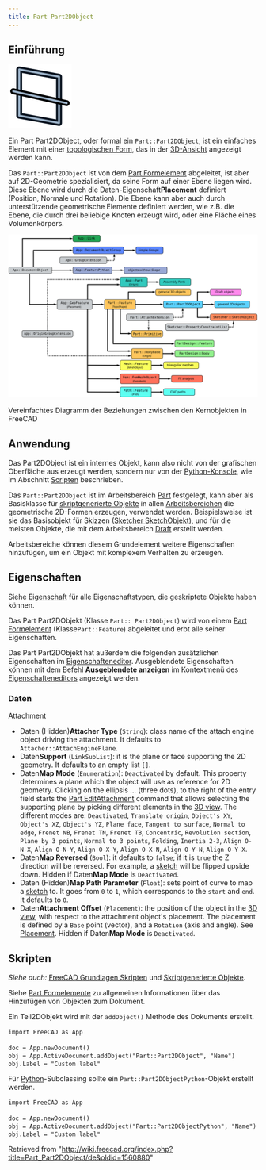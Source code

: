 ```yaml
---
title: Part Part2DObject
---
```


## Einführung

![](/src/assets/images/Tree_Part2D.svg)

Ein Part Part2DObject, oder formal ein `Part::Part2DObject`, ist ein einfaches Element mit einer [topologischen Form](/Part_TopoShape/de "Part TopoShape/de"), das in der [3D-Ansicht](/3D_view/de "3D view/de") angezeigt werden kann.

Das `Part::Part2DObject` ist von dem [Part Formelement](/Part_Feature/de "Part Feature/de") abgeleitet, ist aber auf 2D-Geometrie spezialisiert, da seine Form auf einer Ebene liegen wird. Diese Ebene wird durch die Daten-Eigenschaft**Placement** definiert (Position, Normale und Rotation). Die Ebene kann aber auch durch unterstützende geometrische Elemente definiert werden, wie z.B. die Ebene, die durch drei beliebige Knoten erzeugt wird, oder eine Fläche eines Volumenkörpers.

![](/src/assets/images/FreeCAD_core_objects.svg)

Vereinfachtes Diagramm der Beziehungen zwischen den Kernobjekten in FreeCAD

## Anwendung

Das Part2DObject ist ein internes Objekt, kann also nicht von der grafischen Oberfläche aus erzeugt werden, sondern nur von der [Python-Konsole](/Python_console/de "Python console/de"), wie im Abschnitt [Scripten](#Scripten) beschrieben.

Das `Part::Part2DObject` ist im Arbeitsbereich [Part](/Part_Workbench/de "Part Workbench/de") festgelegt, kann aber als Basisklasse für [skriptgenerierte Objekte](/Scripted_objects/de "Scripted objects/de") in allen [Arbeitsbereichen](/Workbenches/de "Workbenches/de") die geometrische 2D-Formen erzeugen, verwendet werden. Beispielsweise ist sie das Basisobjekt für Skizzen ([Sketcher SketchObjekt](/Sketcher_SketchObject/de "Sketcher SketchObject/de")), und für die meisten Objekte, die mit dem Arbeitsbereich [Draft](/Draft_Workbench/de "Draft Workbench/de") erstellt werden.

Arbeitsbereiche können diesem Grundelement weitere Eigenschaften hinzufügen, um ein Objekt mit komplexem Verhalten zu erzeugen.

## Eigenschaften

Siehe [Eigenschaft](/Property/de "Property/de") für alle Eigenschaftstypen, die geskriptete Objekte haben können.

Das Part Part2DObjekt (Klasse `Part:: Part2DObject`) wird von einem [Part Formelement](/Part_Feature/de "Part Feature/de") (Klasse`Part::Feature`) abgeleitet und erbt alle seiner Eigenschaften.

Das Part Part2DObjekt hat außerdem die folgenden zusätzlichen Eigenschaften im [Eigenschafteneditor](/Property_editor/de "Property editor/de"). Ausgeblendete Eigenschaften können mit dem Befehl **Ausgeblendete anzeigen** im Kontextmenü des [Eigenschafteneditors](/Property_editor/de "Property editor/de") angezeigt werden.

### Daten

Attachment

- Daten (Hidden)**Attacher Type** (`String`): class name of the attach engine object driving the attachment. It defaults to `Attacher::AttachEnginePlane`.
- Daten**Support** (`LinkSubList`): it is the plane or face supporting the 2D geometry. It defaults to an empty list `[]`.
- Daten**Map Mode** (`Enumeration`): `Deactivated` by default. This property determines a plane which the object will use as reference for 2D geometry. Clicking on the ellipsis ... (three dots), to the right of the entry field starts the [Part EditAttachment](/Part_EditAttachment "Part EditAttachment") command that allows selecting the supporting plane by picking different elements in the [3D view](/3D_view "3D view"). The different modes are: `Deactivated`, `Translate origin`, `Object's XY`, `Object's XZ`, `Object's YZ`, `Plane face`, `Tangent to surface`, `Normal to edge`, `Frenet NB`, `Frenet TN`, `Frenet TB`, `Concentric`, `Revolution section`, `Plane by 3 points`, `Normal to 3 points`, `Folding`, `Inertia 2-3`, `Align O-N-X`, `Align O-N-Y`, `Align O-X-Y`, `Align O-X-N`, `Align O-Y-N`, `Align O-Y-X`.
- Daten**Map Reversed** (`Bool`): it defaults to `false`; if it is `true` the Z direction will be reversed. For example, a [sketch](/Sketch "Sketch") will be flipped upside down. Hidden if Daten**Map Mode** is `Deactivated`.
- Daten (Hidden)**Map Path Parameter** (`Float`): sets point of curve to map a [sketch](/Sketch "Sketch") to. It goes from `0` to `1`, which corresponds to the `start` and `end`. It defaults to `0`.
- Daten**Attachment Offset** (`Placement`): the position of the object in the [3D view](/3D_view "3D view"), with respect to the attachment object's placement. The placement is defined by a `Base` point (vector), and a `Rotation` (axis and angle). See [Placement](/Placement "Placement"). Hidden if Daten**Map Mode** is `Deactivated`.

## Skripten

_Siehe auch:_ [FreeCAD Grundlagen Skripten](/FreeCAD_Scripting_Basics/de "FreeCAD Scripting Basics/de") und [Skriptgenerierte Objekte](/Scripted_objects/de "Scripted objects/de").

Siehe [Part Formelemente](/Part_Feature/de "Part Feature/de") zu allgemeinen Informationen über das Hinzufügen von Objekten zum Dokument.

Ein Teil2DObjekt wird mit der `addObject()` Methode des Dokuments erstellt.

```
import FreeCAD as App

doc = App.newDocument()
obj = App.ActiveDocument.addObject("Part::Part2DObject", "Name")
obj.Label = "Custom label"

```

Für [Python](/Python/de "Python/de")-Subclassing sollte ein `Part::Part2DObjectPython`-Objekt erstellt werden.

```
import FreeCAD as App

doc = App.newDocument()
obj = App.ActiveDocument.addObject("Part::Part2DObjectPython", "Name")
obj.Label = "Custom label"

```

Retrieved from "<http://wiki.freecad.org/index.php?title=Part_Part2DObject/de&oldid=1560880>"
